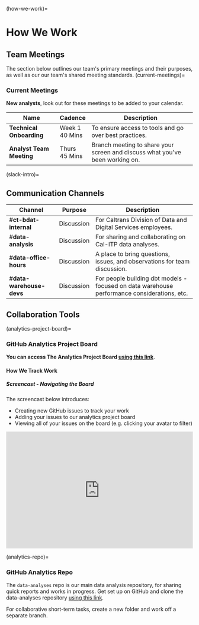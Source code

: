 (how-we-work)=

# How We Work

## Team Meetings

The section below outlines our team's primary meetings and their purposes, as well as our our team's shared meeting standards.
(current-meetings)=

### Current Meetings

**New analysts**, look out for these meetings to be added to your calendar.

| Name                     | Cadence              | Description                                                                  |
| ------------------------ | -------------------- | ---------------------------------------------------------------------------- |
| **Technical Onboarding** | Week 1 <br/> 40 Mins | To ensure access to tools and go over best practices.                        |
| **Analyst Team Meeting** | Thurs <br/> 45 Mins  | Branch meeting to share your screen and discuss what you've been working on. |

(slack-intro)=

## Communication Channels

| Channel                  | Purpose    | Description                                                                                 |
| ------------------------ | ---------- | ------------------------------------------------------------------------------------------- |
| #**ct-bdat-internal**    | Discussion | For Caltrans Division of Data and Digital Services employees.                               |
| #**data-analysis**       | Discussion | For sharing and collaborating on Cal-ITP data analyses.                                     |
| #**data-office-hours**   | Discussion | A place to bring questions, issues, and observations for team discussion.                   |
| #**data-warehouse-devs** | Discussion | For people building dbt models - focused on data warehouse performance considerations, etc. |

## Collaboration Tools

(analytics-project-board)=

### GitHub Analytics Project Board

**You can access The Analytics Project Board [using this link](https://github.com/cal-itp/data-analyses/projects/1)**.

#### How We Track Work

##### Screencast - Navigating the Board

The screencast below introduces:

- Creating new GitHub issues to track your work
- Adding your issues to our analytics project board
- Viewing all of your issues on the board (e.g. clicking your avatar to filter)

<div style="position: relative; padding-bottom: 62.5%; height: 0;"><iframe src="https://www.loom.com/embed/a7332ee2e1c040edbf2d11da70b4c3ea" frameborder="0" webkitallowfullscreen mozallowfullscreen allowfullscreen style="position: absolute; top: 0; left: 0; width: 100%; height: 100%;"></iframe></div>

(analytics-repo)=

### GitHub Analytics Repo

The `data-analyses` repo is our main data analysis repository, for sharing quick reports and works in progress. Get set up on GitHub and clone the data-analyses repository [using this link](saving-code-jupyter).

For collaborative short-term tasks, create a new folder and work off a separate branch.
